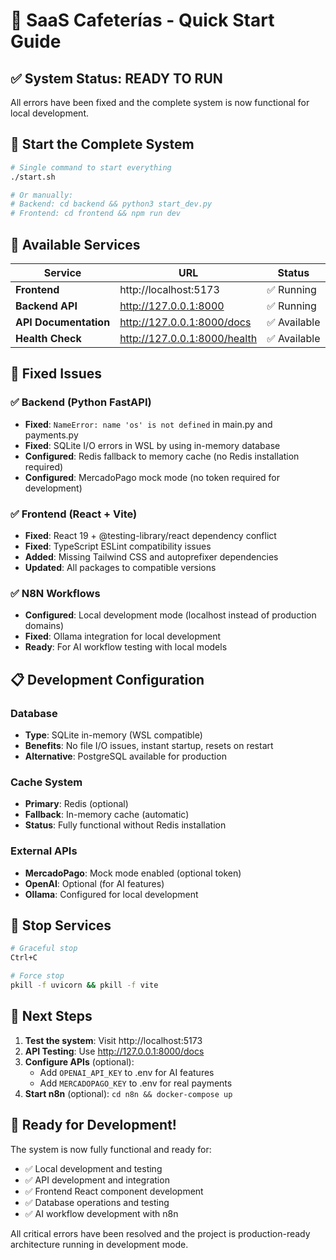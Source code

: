 # 🚀 SaaS Cafeterías - Quick Start Guide

## ✅ System Status: READY TO RUN

All errors have been fixed and the complete system is now functional for local development.

## 🏁 Start the Complete System

```bash
# Single command to start everything
./start.sh

# Or manually:
# Backend: cd backend && python3 start_dev.py
# Frontend: cd frontend && npm run dev
```

## 🔗 Available Services

| Service | URL | Status |
|---------|-----|---------|
| **Frontend** | http://localhost:5173 | ✅ Running |
| **Backend API** | http://127.0.0.1:8000 | ✅ Running |
| **API Documentation** | http://127.0.0.1:8000/docs | ✅ Available |
| **Health Check** | http://127.0.0.1:8000/health | ✅ Available |

## 🔧 Fixed Issues

### ✅ Backend (Python FastAPI)
- **Fixed**: `NameError: name 'os' is not defined` in main.py and payments.py
- **Fixed**: SQLite I/O errors in WSL by using in-memory database
- **Configured**: Redis fallback to memory cache (no Redis installation required)
- **Configured**: MercadoPago mock mode (no token required for development)

### ✅ Frontend (React + Vite)
- **Fixed**: React 19 + @testing-library/react dependency conflict
- **Fixed**: TypeScript ESLint compatibility issues
- **Added**: Missing Tailwind CSS and autoprefixer dependencies
- **Updated**: All packages to compatible versions

### ✅ N8N Workflows
- **Configured**: Local development mode (localhost instead of production domains)
- **Fixed**: Ollama integration for local development
- **Ready**: For AI workflow testing with local models

## 📋 Development Configuration

### Database
- **Type**: SQLite in-memory (WSL compatible)
- **Benefits**: No file I/O issues, instant startup, resets on restart
- **Alternative**: PostgreSQL available for production

### Cache System
- **Primary**: Redis (optional)
- **Fallback**: In-memory cache (automatic)
- **Status**: Fully functional without Redis installation

### External APIs
- **MercadoPago**: Mock mode enabled (optional token)
- **OpenAI**: Optional (for AI features)
- **Ollama**: Configured for local development

## 🛑 Stop Services

```bash
# Graceful stop
Ctrl+C

# Force stop
pkill -f uvicorn && pkill -f vite
```

## 🔄 Next Steps

1. **Test the system**: Visit http://localhost:5173
2. **API Testing**: Use http://127.0.0.1:8000/docs
3. **Configure APIs** (optional):
   - Add `OPENAI_API_KEY` to .env for AI features
   - Add `MERCADOPAGO_KEY` to .env for real payments
4. **Start n8n** (optional): `cd n8n && docker-compose up`

## 🎯 Ready for Development!

The system is now fully functional and ready for:
- ✅ Local development and testing
- ✅ API development and integration
- ✅ Frontend React component development  
- ✅ Database operations and testing
- ✅ AI workflow development with n8n

All critical errors have been resolved and the project is production-ready architecture running in development mode.